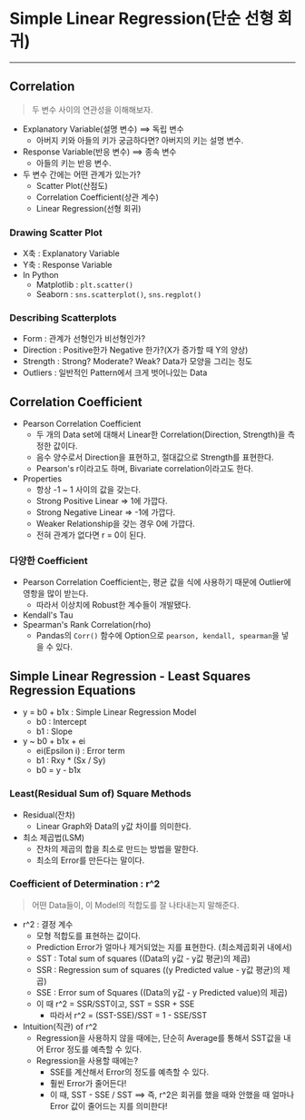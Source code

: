 # Simple Linear Regression(단순 선형 회귀)
---
## Correlation
> 두 변수 사이의 연관성을 이해해보자.  

- Explanatory Variable(설명 변수) ==> 독립 변수
  - 아버지 키와 아들의 키가 궁금하다면? 아버지의 키는 설명 변수.
- Response Variable(반응 변수) ==> 종속 변수
  - 아들의 키는 반응 변수.
- 두 변수 간에는 어떤 관계가 있는가?
  - Scatter Plot(산점도)
  - Correlation Coefficient(상관 계수)
  - Linear Regression(선형 회귀)

### Drawing Scatter Plot
- X축 : Explanatory Variable
- Y축 : Response Variable
- In Python
  - Matplotlib : ```plt.scatter()```
  - Seaborn : ```sns.scatterplot()```, ```sns.regplot()```

### Describing Scatterplots
- Form : 관계가 선형인가 비선형인가?
- Direction : Positive한가 Negative 한가?(X가 증가할 때 Y의 양상)
- Strength : Strong? Moderate? Weak? Data가 모양을 그리는 정도
- Outliers : 일반적인 Pattern에서 크게 벗어나있는 Data

## Correlation Coefficient
- Pearson Correlation Coefficient
  - 두 개의 Data set에 대해서 Linear한 Correlation(Direction, Strength)을 측정한 값이다.
  - 음수 양수로서 Direction을 표현하고, 절대값으로 Strength를 표현한다.
  - Pearson's r이라고도 하며, Bivariate correlation이라고도 한다.
- Properties
  - 항상 -1 ~ 1 사이의 값을 갖는다.
  - Strong Positive Linear => 1에 가깝다.
  - Strong Negative Linear => -1에 가깝다.
  - Weaker Relationship을 갖는 경우 0에 가깝다.
  - 전혀 관계가 없다면 r = 0이 된다.

### 다양한 Coefficient
- Pearson Correlation Coefficient는, 평균 값을 식에 사용하기 때문에 Outlier에 영항을 많이 받는다.
  - 따라서 이상치에 Robust한 계수들이 개발됐다.
- Kendall's Tau
- Spearman's Rank Correlation(rho)
  - Pandas의 ```Corr()``` 함수에 Option으로 ```pearson, kendall, spearman```을 넣을 수 있다.

## Simple Linear Regression - Least Squares Regression Equations
- y = b0 + b1x : Simple Linear Regression Model
  - b0 : Intercept
  - b1 : Slope
- y ~ b0 + b1x + ei
  - ei(Epsilon i) : Error term
  - b1 : Rxy * (Sx / Sy)
  - b0 = y - b1x

### Least(Residual Sum of) Square Methods
- Residual(잔차)
  - Linear Graph와 Data의 y값 차이를 의미한다.
- 최소 제곱법(LSM)
  - 잔차의 제곱의 합을 최소로 만드는 방법을 말한다.
  - 최소의 Error를 만든다는 말이다.

### Coefficient of Determination : r^2
> 어떤 Data들이, 이 Model의 적합도를 잘 나타내는지 말해준다.  

- r^2 : 결정 계수
  - 모형 적합도를 표현하는 값이다.
  - Prediction Error가 얼마나 제거되었는 지를 표현한다. (최소제곱회귀 내에서)
  - SST : Total sum of squares ((Data의 y값 - y값 평균)의 제곱)
  - SSR : Regression sum of squares ((y Predicted value - y값 평균)의 제곱)
  - SSE : Error sum of Squares ((Data의 y값 - y Predicted value)의 제곱)
  - 이 때 r^2 = SSR/SST이고, SST = SSR + SSE
    - 따라서 r^2 = (SST-SSE)/SST = 1 - SSE/SST
- Intuition(직관) of r^2
  - Regression을 사용하지 않을 때에는, 단순히 Average를 통해서 SST값을 내어 Error 정도를 예측할 수 있다.
  - Regression을 사용할 때에는?
    - SSE를 계산해서 Error의 정도를 예측할 수 있다.
    - 훨씬 Error가 줄어든다!
    - 이 때, SST - SSE / SST ==> 즉, r^2은 회귀를 했을 때와 안했을 때 얼마나 Error 값이 줄어드는 지를 의미한다!
